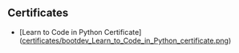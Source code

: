 ## Certificates

- [Learn to Code in Python Certificate]([certificates/bootdev_Learn_to_Code_in_Python_certificate.png](https://raw.githubusercontent.com/ballardjoel-dev/bootdev-progress/main/certificates/bootdev_Learn_to_Code_in_Python_certificate.png
))

